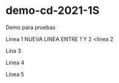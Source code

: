 # demo-cd-2021-1S
Demo para pruebas

Linea 1
NUEVA LINEA ENTRE 1 Y 2
<linea 2

Lina 3

Linea 4

Línea 5

